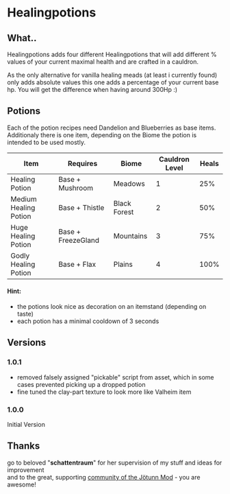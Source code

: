 # Healingpotions

## What..
Healingpotions adds four different Healingpotions that will add different % values of your current maximal health 
and are crafted in a cauldron.

As the only alternative for vanilla healing meads (at least i currently found) only adds absolute values this one adds 
a percentage of your current base hp. You will get the difference when having around 300Hp :)

## Potions
Each of the potion recipes need Dandelion and Blueberries as base items. 
Additionaly there is one item, depending on the Biome the potion is intended to be used mostly.

Item | Requires | Biome | Cauldron Level | Heals
--------|-------|--------|---------------|------
Healing Potion | Base + Mushroom | Meadows | 1 | 25%
Medium Healing Potion | Base + Thistle | Black Forest | 2 | 50%
Huge Healing Potion | Base + FreezeGland | Mountains | 3 | 75%
Godly Healing Potion | Base + Flax | Plains | 4 | 100%

#### Hint: 
- the potions look nice as decoration on an itemstand (depending on taste)
- each potion has a minimal cooldown of 3 seconds

## Versions
### 1.0.1
+ removed falsely assigned "pickable" script from asset, which in some cases prevented picking up a dropped potion
+ fine tuned the clay-part texture to look more like Valheim item

### 1.0.0
Initial Version

## Thanks
go to beloved "<b>schattentraum</b>" for her supervision of my stuff and ideas for improvement <br />
and to the great, supporting [community of the J&ouml;tunn Mod](https://discord.gg/DdUt6g7gyA) - you are awesome!